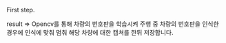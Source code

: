 First step. 
   
  result =>  Opencv를 통해 차량의 번호판을 학습시켜 주행 중 차량의 번호판을 인식한 경우에 인식에 맞춰 멈춰
  해당 차량에 대한 캡쳐를 한뒤 저장합니다.
 
